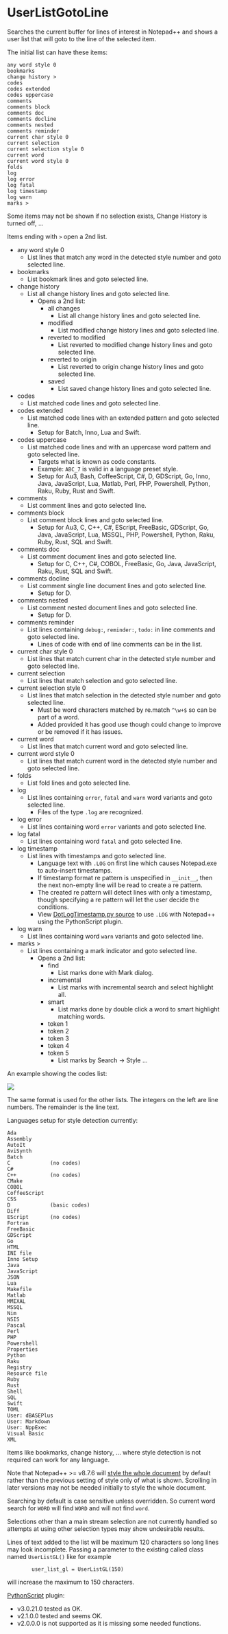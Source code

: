 # UserListGotoLine

Searches the current buffer for lines of interest in Notepad++ and shows a user list that will goto to the line of the selected item.

The initial list can have these items:

```
any word style 0
bookmarks
change history >
codes
codes extended
codes uppercase
comments
comments block
comments doc
comments docline
comments nested
comments reminder
current char style 0
current selection
current selection style 0
current word
current word style 0
folds
log
log error
log fatal
log timestamp
log warn
marks >
```

Some items may not be shown if no selection exists, Change History is turned off, ...

Items ending with `>` open a 2nd list.

 * any word style 0
   * List lines that match any word in the detected style number and goto selected line.
 * bookmarks
   * List bookmark lines and goto selected line.
 * change history
   * List all change history lines and goto selected line.
     * Opens a 2nd list:
       * all changes
         * List all change history lines and goto selected line.
       * modified
         * List modified change history lines and goto selected line.
       * reverted to modified
         * List reverted to modified change history lines and goto selected line.
       * reverted to origin
         * List reverted to origin change history lines and goto selected line.
       * saved
         * List saved change history lines and goto selected line.
 * codes
   * List matched code lines and goto selected line.
 * codes extended
   * List matched code lines with an extended pattern and goto selected line.
     * Setup for Batch, Inno, Lua and Swift.
 * codes uppercase
   * List matched code lines and with an uppercase word pattern and goto selected line.
     * Targets what is known as code constants.
     * Example: `ABC_7` is valid in a language preset style.
     * Setup for Au3, Bash, CoffeeScript, C#, D, GDScript, Go, Inno, Java, JavaScript, Lua, Matlab, Perl, PHP, Powershell, Python, Raku, Ruby, Rust and Swift.
 * comments
   * List comment lines and goto selected line.
 * comments block
   * List comment block lines and goto selected line.
     * Setup for Au3, C, C++, C#, EScript, FreeBasic, GDScript, Go, Java, JavaScript, Lua, MSSQL, PHP, Powershell, Python, Raku, Ruby, Rust, SQL and Swift.
 * comments doc
   * List comment document lines and goto selected line.
     * Setup for C, C++, C#, COBOL, FreeBasic, Go, Java, JavaScript, Raku, Rust, SQL and Swift.
 * comments docline
   * List comment single line document lines and goto selected line.
     * Setup for D.
 * comments nested
   * List comment nested document lines and goto selected line.
     * Setup for D.
 * comments reminder
   * List lines containing `debug:`, `reminder:`, `todo:` in line comments and goto selected line.
     * Lines of code with end of line comments can be in the list.
 * current char style 0
   * List lines that match current char in the detected style number and goto selected line.
 * current selection
   * List lines that match selection and goto selected line.
 * current selection style 0
   * List lines that match selection in the detected style number and goto selected line.
     * Must be word characters matched by re.match `^\w+$` so can be part of a word.
     * Added provided it has good use though could change to improve or be removed if it has issues.
 * current word
   * List lines that match current word and goto selected line.
 * current word style 0
   * List lines that match current word in the detected style number and goto selected line.
 * folds
   * List fold lines and goto selected line.
 * log
   * List lines containing `error`, `fatal` and `warn` word variants and goto selected line.
     * Files of the type `.log` are recognized.
 * log error
   * List lines containing word `error` variants and goto selected line.
 * log fatal
   * List lines containing word `fatal` and goto selected line.
 * log timestamp
   * List lines with timestamps and goto selected line.
     * Language text with `.LOG` on first line which causes Notepad.exe to auto-insert timestamps.
     * If timestamp format re pattern is unspecified in `__init__`, then the next non-empty line will be read to create a re pattern.
     * The created re pattern will detect lines with only a timestamp, though specifying a re pattern will let the user decide the conditions.
     * View [DotLogTimestamp.py source] to use `.LOG` with Notepad++ using the PythonScript plugin.
 * log warn
   * List lines containing word `warn` variants and goto selected line.
 * marks >
   * List lines containing a mark indicator and goto selected line.
     * Opens a 2nd list:
       * find
         * List marks done with Mark dialog.
       * incremental
         * List marks with incremental search and select highlight all.
       * smart
         * List marks done by double click a word to smart highlight matching words.
       * token 1
       * token 2
       * token 3
       * token 4
       * token 5
         * List marks by Search -> Style ...


An example showing the codes list:

![](list.png)

The same format is used for the other lists. The integers on the left are line numbers. The remainder is the line text.

Languages setup for style detection currently:

```
Ada
Assembly
AutoIt
AviSynth
Batch
C             (no codes)
C#
C++           (no codes)
CMake
COBOL
CoffeeScript
CSS
D             (basic codes)
Diff
EScript       (no codes)
Fortran
FreeBasic
GDScript
Go
HTML
INI file
Inno Setup
Java
JavaScript
JSON
Lua
Makefile
Matlab
MMIXAL
MSSQL
Nim
NSIS
Pascal
Perl
PHP
Powershell
Properties
Python
Raku
Registry
Resource file
Ruby
Rust
Shell
SQL
Swift
TOML
User: dBASEPlus
User: Markdown
User: NppExec
Visual Basic
XML
```

Items like bookmarks, change history, ... where style detection is not required can work for any language.

Note that Notepad++ >= v8.7.6 will [style the whole document] by default rather than the previous setting of style only of what is shown. Scrolling in later versions may not be needed initially to style the whole document.

Searching by default is case sensitive unless overridden. So current word search for `WORD` will find `WORD` and will not find `word`.

Selections other than a main stream selection are not currently handled so attempts at using other selection types may show undesirable results.

Lines of text added to the list will be maximum 120 characters so long lines may look incomplete. Passing a parameter to the existing called class named `UserListGL()` like for example

```
        user_list_gl = UserListGL(150)
```

will increase the maximum to 150 characters.

[PythonScript] plugin:

 * v3.0.21.0 tested as OK.
 * v2.1.0.0 tested and seems OK.
 * v2.0.0.0 is not supported as it is missing some needed functions.

 [DotLogTimestamp.py source]: https://community.notepad-plus-plus.org/post/87539
 [PythonScript]: https://github.com/bruderstein/PythonScript
 [style the whole document]: https://github.com/notepad-plus-plus/notepad-plus-plus/blob/8042e50b1979cf958c8a2fbd46e06f819ab30fb2/PowerEditor/src/ScintillaComponent/ScintillaEditView.cpp#L234
